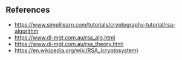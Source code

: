 ## References
- https://www.simplilearn.com/tutorials/cryptography-tutorial/rsa-algorithm
- https://www.di-mgt.com.au/rsa_alg.html
- https://www.di-mgt.com.au/rsa_theory.html
- https://en.wikipedia.org/wiki/RSA_(cryptosystem)